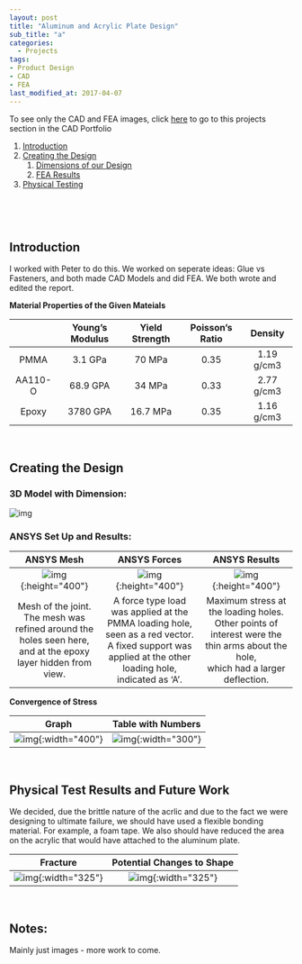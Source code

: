 ```yaml
---
layout: post
title: "Aluminum and Acrylic Plate Design"
sub_title: "a"
categories:
  - Projects
tags:
- Product Design
- CAD
- FEA
last_modified_at: 2017-04-07 
---
```


To see only the CAD and FEA images, click [here](https://lyulim.github.io/CAD_Portfolio.html#3) to go to this projects section in the CAD Portfolio

1. [Introduction](#1)
2. [Creating the Design](#2)
    1. [Dimensions of our Design](#2a)
    2. [FEA Results](#2b)
3. [Physical Testing](#3)

<p>&nbsp;</p> 
<p>&nbsp;</p> 

## Introduction <a name="1"></a>

I worked with Peter to do this. We worked on seperate ideas: Glue vs Fasteners, and both made CAD Models and did FEA. We both wrote and edited the report.

**Material Properties of the Given Mateials**

|          | Young’s Modulus | Yield Strength | Poisson’s Ratio | Density    |
|:--------:|:---------------:|:--------------:|:---------------:|:----------:|
| PMMA     | 3.1 GPa         | 70 MPa         | 0.35            | 1.19 g/cm3 |
| AA110-O  | 68.9 GPA        | 34 MPa         | 0.33            | 2.77 g/cm3 |
| Epoxy    | 3780 GPA        |  16.7 MPa      | 0.35            | 1.16 g/cm3 |


<p>&nbsp;</p> 

## Creating the Design <a name="2"></a>

### 3D Model with Dimension: <a name="2a"></a>
![img](/images/portfolio/LapJointModel.PNG "3D Soldiworks Model Lapjoint")

### ANSYS Set Up and Results: <a name="2b"></a>

| ANSYS Mesh | ANSYS Forces | ANSYS Results |
|:---: | :---: |:---:|
| ![img](/images/portfolio/LapJointFEAmesh.PNG "ANSYS Model Lapjoint Mesh"){:height="400"} | ![img](/images/portfolio/LapJointFEAforceApp.PNG "ANSYS Model Lapjoint Force"){:height="400"} | ![img](/images/portfolio/LapJointFEAresults.PNG "ANSYS Model Lapjoint Results"){:height="400"} |
| Mesh of the joint.<br> The mesh was refined around the holes seen here, <br> and at the epoxy layer hidden from view. | A force type load was applied at the PMMA loading hole, seen as a red vector.<br> A fixed support was applied at the other loading hole, indicated as ‘A’. | Maximum stress at the loading holes.<br> Other points of interest were the thin arms about the hole, <br> which had a larger deflection. 

**Convergence of Stress**

Graph | Table with Numbers
:---: | :-------------: 
![img](/images/projects/lapjoint/convergence.PNG "Graph over 7 Simulations"){:width="400"} | ![img](/images/projects/lapjoint/convergence_graph.PNG "Table of the Graph"){:width="300"} 

<p>&nbsp;</p> 

## Physical Test Results and Future Work <a name="3"></a>

We decided, due the brittle nature of the acrlic and due to the fact we were designing to ultimate failure, we should have used a flexible bonding material. For example, a foam tape. We also should have reduced the area on the acrylic that would have attached to the aluminum plate.

Fracture | Potential Changes to Shape
:---: | :-------------: 
![img](/images/projects/lapjoint/fracture.PNG "Fracture at the Loading Hole"){:width="325"} | ![img](/images/projects/lapjoint/redesign1.PNG "Reduce Acrylic surface as much as possible"){:width="325"} 

<p>&nbsp;</p> 

## Notes:
Mainly just images - more work to come.

[comment]: # ( https://docs.google.com/document/d/17K0F__KHE0_OucAYsHTP6rZ27Ffs976daDUDKpbk3n4/edit )

